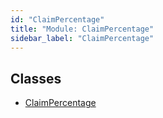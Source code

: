 ```yaml
---
id: "ClaimPercentage"
title: "Module: ClaimPercentage"
sidebar_label: "ClaimPercentage"
---
```


## Classes

- [ClaimPercentage](../../../../../../../classes/API/Entities/Asset/Fungible/TransferRestrictions/ClaimPercentage/ClaimPercentage.md)
